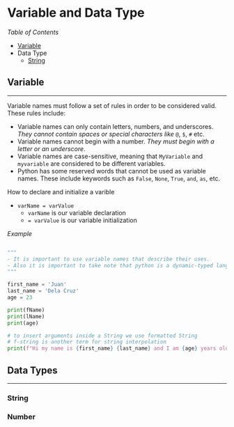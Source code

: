# Variable and Data Type

*Table of Contents*

- [Variable](#variable)
- Data Type
    - [String](#string)

## Variable
---

Variable names must follow a set of rules in order to be considered valid.
These rules include:

- Variable names can only contain letters, numbers, and underscores. _They cannot contain spaces or special characters like_ `@`, `$`, `#` etc.
- Variable names cannot begin with a number. _They must begin with a letter or an underscore_.
- Variable names are case-sensitive, meaning that `MyVariable` and `myvariable` are considered to be different variables.
- Python has some reserved words that cannot be used as variable names. These include keywords such as `False`, `None`, `True`, `and`, `as`, etc.

How to declare and initialize a varible
- `varName = varValue`
    - `varName` is our variable declaration
    - `= varValue` is our variable initialization

*Example*

```python

"""
- It is important to use variable names that describe their uses.
- Also it is important to take note that python is a dynamic-typed language.
"""

first_name = 'Juan'
last_name = 'Dela Cruz'
age = 23

print(fName)
print(lName)
print(age)

# to insert arguments inside a String we use formatted String
# f-string is another term for string interpolation
print(f"Hi my name is {first_name} {last_name} and I am {age} years old.")

```
## Data Types
---

### String


### Number
